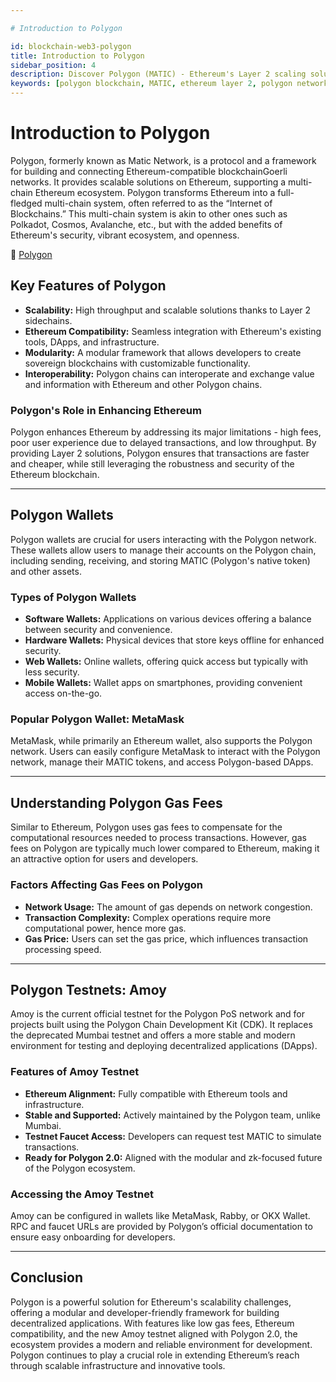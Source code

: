 ```yaml
---

# Introduction to Polygon

id: blockchain-web3-polygon
title: Introduction to Polygon
sidebar_position: 4
description: Discover Polygon (MATIC) - Ethereum's Layer 2 scaling solution offering fast, low-cost transactions and multi-chain connectivity for DApp development.
keywords: [polygon blockchain, MATIC, ethereum layer 2, polygon network, scaling solution, multi-chain, polygon development, layer 2 blockchain]
---
```


# Introduction to Polygon


Polygon, formerly known as Matic Network, is a protocol and a framework for building and connecting Ethereum-compatible blockchainGoerli networks. It provides scalable solutions on Ethereum, supporting a multi-chain Ethereum ecosystem. Polygon transforms Ethereum into a full-fledged multi-chain system, often referred to as the “Internet of Blockchains.” This multi-chain system is akin to other ones such as Polkadot, Cosmos, Avalanche, etc., but with the added benefits of Ethereum's security, vibrant ecosystem, and openness.

🔗 [Polygon](https://polygon.technology)

## Key Features of Polygon

- **Scalability:** High throughput and scalable solutions thanks to Layer 2 sidechains.
- **Ethereum Compatibility:** Seamless integration with Ethereum's existing tools, DApps, and infrastructure.
- **Modularity:** A modular framework that allows developers to create sovereign blockchains with customizable functionality.
- **Interoperability:** Polygon chains can interoperate and exchange value and information with Ethereum and other Polygon chains.

### Polygon's Role in Enhancing Ethereum

Polygon enhances Ethereum by addressing its major limitations - high fees, poor user experience due to delayed transactions, and low throughput. By providing Layer 2 solutions, Polygon ensures that transactions are faster and cheaper, while still leveraging the robustness and security of the Ethereum blockchain.

---

## Polygon Wallets

Polygon wallets are crucial for users interacting with the Polygon network. These wallets allow users to manage their accounts on the Polygon chain, including sending, receiving, and storing MATIC (Polygon's native token) and other assets.

### Types of Polygon Wallets

- **Software Wallets:** Applications on various devices offering a balance between security and convenience.
- **Hardware Wallets:** Physical devices that store keys offline for enhanced security.
- **Web Wallets:** Online wallets, offering quick access but typically with less security.
- **Mobile Wallets:** Wallet apps on smartphones, providing convenient access on-the-go.

### Popular Polygon Wallet: MetaMask

MetaMask, while primarily an Ethereum wallet, also supports the Polygon network. Users can easily configure MetaMask to interact with the Polygon network, manage their MATIC tokens, and access Polygon-based DApps.

---

## Understanding Polygon Gas Fees

Similar to Ethereum, Polygon uses gas fees to compensate for the computational resources needed to process transactions. However, gas fees on Polygon are typically much lower compared to Ethereum, making it an attractive option for users and developers.

### Factors Affecting Gas Fees on Polygon

- **Network Usage:** The amount of gas depends on network congestion.
- **Transaction Complexity:** Complex operations require more computational power, hence more gas.
- **Gas Price:** Users can set the gas price, which influences transaction processing speed.

---

## Polygon Testnets: Amoy

Amoy is the current official testnet for the Polygon PoS network and for projects built using the Polygon Chain Development Kit (CDK). It replaces the deprecated Mumbai testnet and offers a more stable and modern environment for testing and deploying decentralized applications (DApps).

### Features of Amoy Testnet

- **Ethereum Alignment:** Fully compatible with Ethereum tools and infrastructure.
- **Stable and Supported:** Actively maintained by the Polygon team, unlike Mumbai.
- **Testnet Faucet Access:** Developers can request test MATIC to simulate transactions.
- **Ready for Polygon 2.0:** Aligned with the modular and zk-focused future of the Polygon ecosystem.

### Accessing the Amoy Testnet

Amoy can be configured in wallets like MetaMask, Rabby, or OKX Wallet. RPC and faucet URLs are provided by Polygon’s official documentation to ensure easy onboarding for developers.

---

## Conclusion

Polygon is a powerful solution for Ethereum's scalability challenges, offering a modular and developer-friendly framework for building decentralized applications. With features like low gas fees, Ethereum compatibility, and the new Amoy testnet aligned with Polygon 2.0, the ecosystem provides a modern and reliable environment for development. Polygon continues to play a crucial role in extending Ethereum’s reach through scalable infrastructure and innovative tools.
